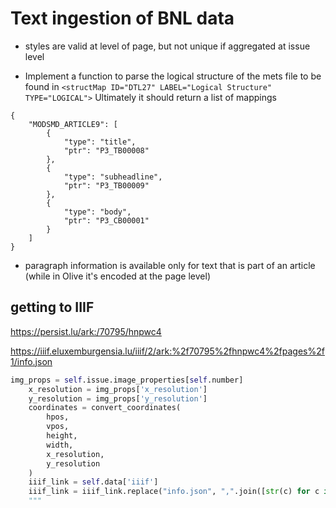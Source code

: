 # Text ingestion of BNL data

- styles are valid at level of page, but not unique if aggregated at issue level


- Implement a function to parse the logical structure of the mets file
to be found in `<structMap ID="DTL27" LABEL="Logical Structure" TYPE="LOGICAL">`
Ultimately it should return a list of mappings

```
{
    "MODSMD_ARTICLE9": [
        {
            "type": "title",
            "ptr": "P3_TB00008"
        },
        {
            "type": "subheadline",
            "ptr": "P3_TB00009"
        },
        {
            "type": "body",
            "ptr": "P3_CB00001"
        }
    ]
}
```

- paragraph information is available only for text that is part of an article (while
  in Olive it's encoded at the page level)

## getting to IIIF

https://persist.lu/ark:/70795/hnpwc4

https://iiif.eluxemburgensia.lu/iiif/2/ark:%2f70795%2fhnpwc4%2fpages%2f1/info.json

```python
img_props = self.issue.image_properties[self.number]
    x_resolution = img_props['x_resolution']
    y_resolution = img_props['y_resolution']
    coordinates = convert_coordinates(
        hpos,
        vpos,
        height,
        width,
        x_resolution,
        y_resolution
    )
    iiif_link = self.data['iiif']
    iiif_link = iiif_link.replace("info.json", ",".join([str(c) for c in coordinates]))
    """
```
